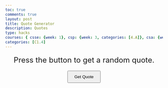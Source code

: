 ```yaml
---
toc: true
comments: true
layout: post
title: Quote Generator
description: Quotes
type: hacks
courses: { csse: {week: 1}, csp: {week: 3, categories: [4.A]}, csa: {week: 0} }
categories: [C1.4]
---
```



<html lang="en">
<head>
    <meta charset="UTF-8">
    <meta name="viewport" content="width=device-width, initial-scale=1.0">
    <title>Random Quote Generator</title>
</head>
<body>

<!-- Display area for the quotes -->
<div id="quoteText" style="font-size: 24px; margin: 20px; text-align: center;">
    Press the button to get a random quote.
</div>

<!-- Button that will trigger the quote generation -->
<button onclick="generateQuote()" style="display: block; margin: 20px auto; padding: 10px 20px;">Get Quote</button>

<script>
    const quotes = [
        "Life isn't about getting and having, it's about giving and being. - Kevin Kruse",
        "I love Mr.Mortinsen. - Timo Al",
        "Strive not to be a success, but rather to be of value. - Albert Einstein",
        "Two roads diverged in a wood, and I—I took the one less traveled by, And that has made all the difference. - Robert Frost",
        "The most difficult thing is the decision to act, the rest is merely tenacity. - Amelia Earhart",
        "Life is what happens to you while you're busy making other plans. - John Lennon"
    ];

    function generateQuote() {
        const randomIndex = Math.floor(Math.random() * quotes.length);
        const randomQuote = quotes[randomIndex];
        document.getElementById("quoteText").textContent = randomQuote;
    }
</script>

</body>
</html>

